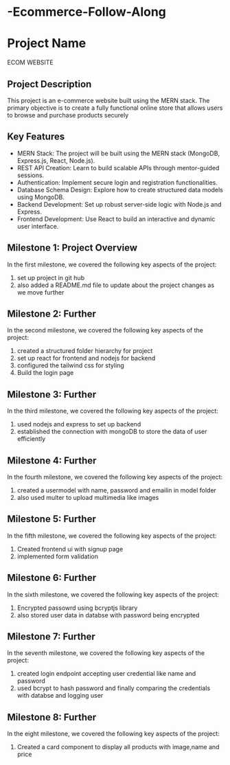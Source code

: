 # -Ecommerce-Follow-Along

# Project Name

ECOM WEBSITE

## Project Description

This project is an e-commerce website built using the MERN stack. The primary objective is to create a fully functional online store that allows users to browse and purchase products securely

## Key Features

- MERN Stack: The project will be built using the MERN stack (MongoDB, Express.js, React, Node.js).
- REST API Creation: Learn to build scalable APIs through mentor-guided sessions.
- Authentication: Implement secure login and registration functionalities.
- Database Schema Design: Explore how to create structured data models using MongoDB.
- Backend Development: Set up robust server-side logic with Node.js and Express.
- Frontend Development: Use React to build an interactive and dynamic user interface.

## Milestone 1: Project Overview

In the first milestone, we covered the following key aspects of the project:

1. set up project in git hub
2. also added a README.md file to update about the project changes as we move further

## Milestone 2: Further

In the second milestone, we covered the following key aspects of the project:

1. created a structured folder hierarchy for project
2. set up react for frontend and nodejs for backend 
3. configured the tailwind css for styling 
4. Build the login page

## Milestone 3: Further

In the third milestone, we covered the following key aspects of the project:

1. used nodejs and express to set up backend
2. established the connection with mongoDB to store the data of user efficiently    

## Milestone 4: Further

In the fourth milestone, we covered the following key aspects of the project:

1. created a usermodel with name, password and emailin in model folder
2. also used multer to upload multimedia like images

## Milestone 5: Further

In the fifth milestone, we covered the following key aspects of the project:

1. Created frontend ui with signup page
2. implemented form validation

## Milestone 6: Further

In the sixth milestone, we covered the following key aspects of the project:

1. Encrypted passowrd using bcryptjs library
2. also stored user data in databse with password being encrypted

## Milestone 7: Further
In the seventh milestone, we covered the following key aspects of the project:

1. created login endpoint accepting user credential like name and password
2. used bcrypt to hash password and finally comparing the credentials with databse and logging user

## Milestone 8: Further
In the eight milestone, we covered the following key aspects of the project:

1. Created a card component to display all products with image,name and price